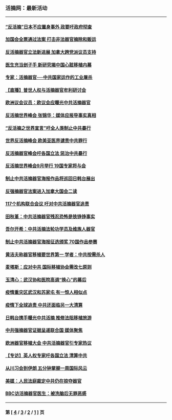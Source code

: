 ### 活摘网：最新活动
---
#### [“反活摘”日本不应置身事外 政要吁政府彻查](../../pages/nf5883/n13971188.md?07040430) 
#### [加国会全票通过法案 打击非法器官摘除和贩运](../../pages/nf5883/n13884924.md?07040430) 
#### [反活摘器官立法新进展 加拿大跨党派议员支持](../../pages/nf5883/n13876061.md?07040430) 
#### [医生充当刽子手 新研究揭中国心脏移植内幕](../../pages/nf5883/n13772291.md?07040430) 
#### [专家：活摘器官──中共国家运作的工业屠杀](../../pages/nf5883/n13761178.md?07040430) 
#### [【直播】普世人权与活摘器官牟利研讨会](../../pages/nf5883/n13425146.md?07040430) 
#### [欧洲议会议员：欧议会应曝光中共活摘器官](../../pages/nf5883/n13336571.md?07040430) 
#### [反活摘世界峰会 张锦华：媒体应报导事实真相](../../pages/nf5883/n13278502.md?07040430) 
#### [“反活摘之世界宣言”吁全人类制止中共暴行](../../pages/nf5883/n13259730.md?07040430) 
#### [世界反活摘峰会 欧美亚医界谴责中共罪行](../../pages/nf5883/n13253550.md?07040430) 
#### [反活摘器官峰会吁各国立法 惩治中共暴行](../../pages/nf5883/n13245052.md?07040430) 
#### [反活摘世界峰会9月举行 19国专家将与会](../../pages/nf5883/n13201492.md?07040430) 
#### [制止中共活摘器官海报作品将巡回日韩台展出](../../pages/nf5883/n13177791.md?07040430) 
#### [反强摘器官法案进入加拿大国会二读](../../pages/nf5883/n13033450.md?07040430) 
#### [117个机构联合会议 吁对中共活摘器官追责](../../pages/nf5883/n12775087.md?07040430) 
#### [田秋堇：中共活摘器官残忍恐怖是铁铮铮事实](../../pages/nf5883/n12702148.md?07040430) 
#### [吾尔开希：中共活摘法轮功学员及维族人器官](../../pages/nf5883/n12693197.md?07040430) 
#### [制止中共活摘器官海报征选颁奖 70国作品参赛](../../pages/nf5883/n12692050.md?07040430) 
#### [黄洁夫称器官移植要世界第一 学者：中共按需杀人](../../pages/nf5883/n12572329.md?07040430) 
#### [麦塔斯：应对中共 国际移植协会需改七原则](../../pages/nf5883/n12514711.md?07040430) 
#### [玉清心：武汉协和医院高调“换心”的幕后](../../pages/nf5883/n12298730.md?07040430) 
#### [疫情重灾区武汉和苏家屯 有一惊人相似点](../../pages/nf5883/n12150824.md?07040430) 
#### [疫情下全球追责 中共还面临另一大清算](../../pages/nf5883/n12070397.md?07040430) 
#### [日韩台携手曝光中共活摘 推修法阻移植旅游](../../pages/nf5883/n11712046.md?07040430) 
#### [中共强摘器官证据呈递联合国 媒体聚焦](../../pages/nf5883/n11546426.md?07040430) 
#### [欧洲器官移植大会 中共活摘器官引专家热议](../../pages/nf5883/n11539095.md?07040430) 
#### [【专访】英人权专家吁各国立法 清算中共](../../pages/nf5883/n11367315.md?07040430) 
#### [从川习会到伊朗 五分钟掌握一周国际风云](../../pages/nf5883/n11338520.md?07040430) 
#### [美媒：人民法庭裁定中共仍在掠夺器官](../../pages/nf5883/n11334897.md?07040430) 
#### [BBC访活摘器官医生：被洗脑后无罪恶感](../../pages/nf5883/n11335935.md?07040430) 

---
#### 第 [ [4](./4.md?07040430) / [3](./3.md?07040430) / [2](./2.md?07040430) / [1](./1.md?07040430) ] 页
